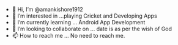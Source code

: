 - 👋 Hi, I’m @amankishore1912
- 👀 I’m interested in ...playing Cricket and Developing Apps
- 🌱 I’m currently learning ... Android App Development 
- 💞️ I’m looking to collaborate on ... date is as per the wish of God
- 📫 How to reach me ... No need to reach me.

<!---
amankishore1912/amankishore1912 is a ✨ special ✨ repository because its `README.md` (this file) appears on your GitHub profile.
You can click the Preview link to take a look at your changes.
--->
